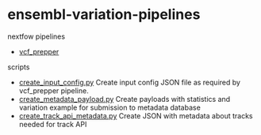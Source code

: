 # ensembl-variation-pipelines

nextfow pipelines
- [vcf_prepper](nextflow/vcf_prepper/README.md)

scripts
- [create_input_config.py](scripts/create_input_config.py)
Create input config JSON file as required by vcf_prepper pipeline.
- [create_metadata_payload.py](scripts/create_metadata_payload.py)
Create payloads with statistics and variation example for submission to metadata database
- [create_track_api_metadata.py](scripts/create_track_api_metadata.py)
Create JSON with metadata about tracks needed for track API

